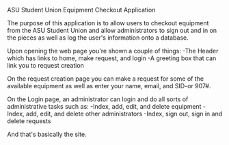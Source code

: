 ASU Student Union Equipment Checkout Application

The purpose of this application is to allow users to checkout equipment from the ASU Student Union and allow administrators to sign out and in on the pieces as well as log the user's information onto a database.

Upon opening the web page you're shown a couple of things:
  -The Header which has links to home, make request, and login
  -A greeting box that can link you to request creation

On the request creation page you can make a request for some of the available equipment as well as enter your name, email, and SID-or 907#.

On the Login page, an administrator can login and do all sorts of administrative tasks such as:
  -Index, add, edit, and delete equipment
  -Index, add, edit, and delete other administrators
  -Index, sign out, sign in and delete requests
  
And that's basically the site.
